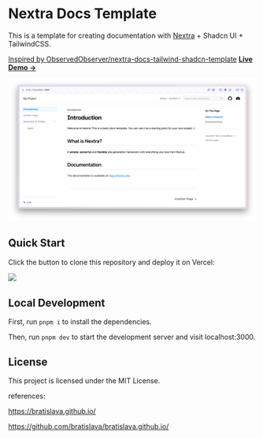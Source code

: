 # Nextra Docs Template

This is a template for creating documentation with [Nextra](https://nextra.site) + Shadcn UI + TailwindCSS.

[Inspired by ObservedObserver/nextra-docs-tailwind-shadcn-template](https://github.com/ObservedObserver/nextra-docs-tailwind-shadcn-template/)
[**Live Demo →**](https://nextra-docs-template.vercel.app)

[![](.github/screenshot.png)](https://nextra-docs-template.vercel.app)

## Quick Start

Click the button to clone this repository and deploy it on Vercel:

[![](https://vercel.com/button)](https://vercel.com/new/clone?s=https%3A%2F%2Fgithub.com%2Fshuding%2Fnextra-docs-template&showOptionalTeamCreation=false)

## Local Development

First, run `pnpm i` to install the dependencies.

Then, run `pnpm dev` to start the development server and visit localhost:3000.

## License

This project is licensed under the MIT License.

references:

https://bratislava.github.io/

https://github.com/bratislava/bratislava.github.io/
